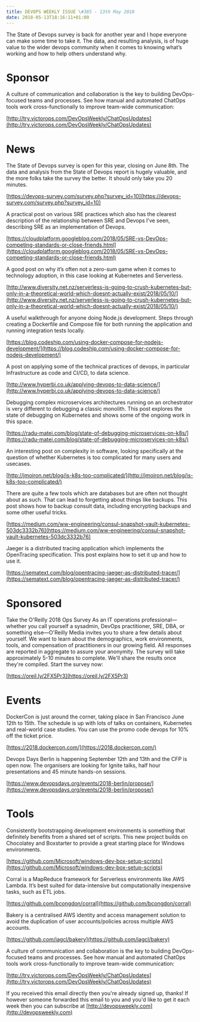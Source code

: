 ```yaml
---
title: DEVOPS WEEKLY ISSUE \#385 - 13th May 2018 
date: 2018-05-13T18:16:11+01:00
---
```


The State of Devops survey is back for another year and I hope everyone can make some time to take it. The data, and resulting analysis, is of huge value to the wider devops community when it comes to knowing what’s working and how to help others understand why.


Sponsor
======

A culture of communication and collaboration is the key to building DevOps-focused teams and processes. See how manual and automated ChatOps tools work cross-functionally to improve team-wide communication:

[http://try.victorops.com/DevOpsWeekly/ChatOpsUpdates](http://try.victorops.com/DevOpsWeekly/ChatOpsUpdates)


News
====

The State of Devops survey is open for this year, closing on June 8th. The data and analysis from the State of Devops report is hugely valuable, and the more folks take the survey the better. It should only take you 20 minutes.

[https://devops-survey.com/survey.php?survey_id=10](https://devops-survey.com/survey.php?survey_id=10)


A practical post on various SRE practices which also has the clearest description of the relationship between SRE and Devops I’ve seen, describing SRE as an implementation of Devops.

[https://cloudplatform.googleblog.com/2018/05/SRE-vs-DevOps-competing-standards-or-close-friends.html](https://cloudplatform.googleblog.com/2018/05/SRE-vs-DevOps-competing-standards-or-close-friends.html)


A good post on why it’s often not a zero-sum game when it comes to technology adoption, in this case looking at Kubernetes and Serverless.

[http://www.diversity.net.nz/serverless-is-going-to-crush-kubernetes-but-only-in-a-theoretical-world-which-doesnt-actually-exist/2018/05/10/](http://www.diversity.net.nz/serverless-is-going-to-crush-kubernetes-but-only-in-a-theoretical-world-which-doesnt-actually-exist/2018/05/10/)


A useful walkthrough for anyone doing Node.js development. Steps through creating a Dockerfile and Compose file for both running the application and running integration tests locally.

[https://blog.codeship.com/using-docker-compose-for-nodejs-development/](https://blog.codeship.com/using-docker-compose-for-nodejs-development/)


A post on applying some of the technical practices of devops, in particular Infrastructure as code and CI/CD, to data science.

[http://www.hyperbi.co.uk/applying-devops-to-data-science/](http://www.hyperbi.co.uk/applying-devops-to-data-science/)


Debugging complex microservices architectures running on an orchestrator is very different to debugging a classic monolith. This post explores the state of debugging on Kubernetes and shows some of the ongoing work in this space.

[https://radu-matei.com/blog/state-of-debugging-microservices-on-k8s/](https://radu-matei.com/blog/state-of-debugging-microservices-on-k8s/)


An interesting post on complexity in software, looking specifically at the question of whether Kubernetes is too complicated for many users and usecases.

[http://jmoiron.net/blog/is-k8s-too-complicated/](http://jmoiron.net/blog/is-k8s-too-complicated/)


There are quite a few tools which are databases but are often not thought about as such. That can lead to forgetting about things like backups. This post shows how to backup consult data, including encrypting backups and some other useful tricks.

[https://medium.com/ww-engineering/consul-snapshot-vault-kubernetes-503dc3332b76](https://medium.com/ww-engineering/consul-snapshot-vault-kubernetes-503dc3332b76)


Jaeger is a distributed tracing application which implements the OpenTracing specification. This post explains how to set it up and how to use it.

[https://sematext.com/blog/opentracing-jaeger-as-distributed-tracer/](https://sematext.com/blog/opentracing-jaeger-as-distributed-tracer/)


Sponsored
========

Take the O'Reilly 2018 Ops Survey
As an IT operations professional—whether you call yourself a sysadmin, DevOps practitioner, SRE, DBA, or something else—O'Reilly Media invites you to share a few details about yourself. We want to learn about the demographics, work environments, tools, and compensation of practitioners in our growing field. All responses are reported in aggregate to assure your anonymity. The survey will take approximately 5-10 minutes to complete. We'll share the results once they're compiled. Start the survey now:

[https://oreil.ly/2FX5Pr3](https://oreil.ly/2FX5Pr3)


Events
======

DockerCon is just around the corner, taking place in San Francisco June 12th to 15th. The schedule is up with lots of talks on containers, Kubernetes and real-world case studies. You can use the promo code devops for 10% off the ticket price.

[https://2018.dockercon.com/](https://2018.dockercon.com/)


Devops Days Berlin is happening September 12th and 13th and the CFP is open now. The organisers are looking for Ignite talks, half hour presentations and 45 minute hands-on sessions.

[https://www.devopsdays.org/events/2018-berlin/propose/](https://www.devopsdays.org/events/2018-berlin/propose/)


Tools
=====

Consistently bootstrapping development environments is something that definitely benefits from a shared set of scripts. This new project builds on Chocolatey and Boxstarter to provide a great starting place for Windows environments.

[https://github.com/Microsoft/windows-dev-box-setup-scripts](https://github.com/Microsoft/windows-dev-box-setup-scripts)


Corral is a MapReduce framework for Serverless environments like AWS Lambda. It’s best suited for data-intensive but computationally inexpensive tasks, such as ETL jobs.

[https://github.com/bcongdon/corral](https://github.com/bcongdon/corral)


Bakery is a centralised AWS identity and access management solution to avoid the duplication of user accounts/policies across multiple AWS accounts.

[https://github.com/iagcl/bakery](https://github.com/iagcl/bakery)


A culture of communication and collaboration is the key to building DevOps-focused teams and processes. See how manual and automated ChatOps tools work cross-functionally to improve team-wide communication:

[http://try.victorops.com/DevOpsWeekly/ChatOpsUpdates](http://try.victorops.com/DevOpsWeekly/ChatOpsUpdates)



If you received this email directly then you're already signed up, thanks! If however someone forwarded this email to you and you'd like to get it each week then you can subscribe at [http://devopsweekly.com](http://devopsweekly.com)

